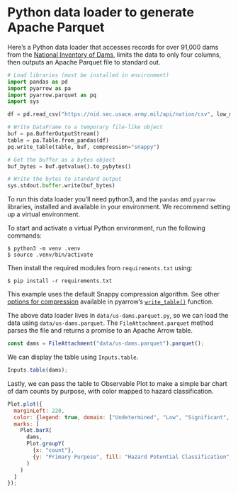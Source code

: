 # Python data loader to generate Apache Parquet

Here’s a Python data loader that accesses records for over 91,000 dams from the [National Inventory of Dams](https://nid.sec.usace.army.mil/), limits the data to only four columns, then outputs an Apache Parquet file to standard out.

```python
# Load libraries (must be installed in environment)
import pandas as pd
import pyarrow as pa
import pyarrow.parquet as pq
import sys

df = pd.read_csv("https://nid.sec.usace.army.mil/api/nation/csv", low_memory=False, skiprows=1).loc[:, ["Dam Name", "Primary Purpose", "Primary Dam Type", "Hazard Potential Classification"]]

# Write DataFrame to a temporary file-like object
buf = pa.BufferOutputStream()
table = pa.Table.from_pandas(df)
pq.write_table(table, buf, compression="snappy")

# Get the buffer as a bytes object
buf_bytes = buf.getvalue().to_pybytes()

# Write the bytes to standard output
sys.stdout.buffer.write(buf_bytes)
```

<div class="note">

To run this data loader you’ll need python3, and the `pandas` and `pyarrow` libraries, installed and available in your environment. We recommend setting up a virtual environment.

</div>

To start and activate a virtual Python environment, run the following commands:

```
$ python3 -m venv .venv
$ source .venv/bin/activate
```

Then install the required modules from `requirements.txt` using:

```
$ pip install -r requirements.txt
```

This example uses the default Snappy compression algorithm. See other [options for compression](https://parquet.apache.org/docs/file-format/data-pages/compression/) available in pyarrow’s [`write_table()`](https://arrow.apache.org/docs/python/generated/pyarrow.parquet.write_table.html) function.

The above data loader lives in `data/us-dams.parquet.py`, so we can load the data using `data/us-dams.parquet`. The `FileAttachment.parquet` method parses the file and returns a promise to an Apache Arrow table.

```js echo
const dams = FileAttachment("data/us-dams.parquet").parquet();
```

We can display the table using `Inputs.table`.

```js echo
Inputs.table(dams);
```

Lastly, we can pass the table to Observable Plot to make a simple bar chart of dam counts by purpose, with color mapped to hazard classification.

```js echo
Plot.plot({
  marginLeft: 220,
  color: {legend: true, domain: ["Undetermined", "Low", "Significant", "High"]},
  marks: [
    Plot.barX(
      dams,
      Plot.groupY(
        {x: "count"},
        {y: "Primary Purpose", fill: "Hazard Potential Classification", sort: {y: "x", reverse: true}}
      )
    )
  ]
});
```
